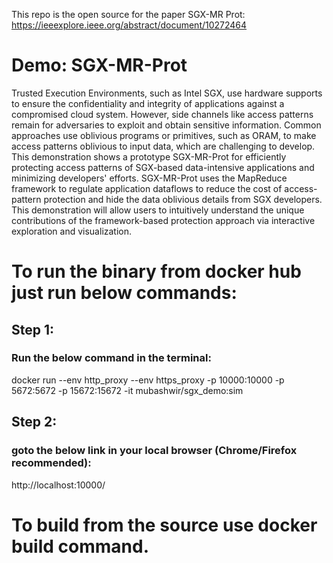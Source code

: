 This repo is the open source for the paper SGX-MR Prot: https://ieeexplore.ieee.org/abstract/document/10272464

# Demo: SGX-MR-Prot
Trusted Execution Environments, such as Intel SGX, use hardware supports to ensure the confidentiality and integrity of applications against a compromised cloud system. However, side channels like access patterns remain for adversaries to exploit and obtain sensitive information. Common approaches use oblivious programs or primitives, such as ORAM, to make access patterns oblivious to input data, which are challenging to develop. This demonstration shows a prototype SGX-MR-Prot for efficiently protecting access patterns of SGX-based data-intensive applications and minimizing developers' efforts. SGX-MR-Prot uses the MapReduce framework to regulate application dataflows to reduce the cost of access-pattern protection and hide the data oblivious details from SGX developers. This demonstration will allow users to intuitively understand the unique contributions of the framework-based protection approach via interactive exploration and visualization.

# To run the binary from docker hub just run below commands:

## Step 1: 
### Run the below command in the terminal:
docker run --env http_proxy --env https_proxy  -p 10000:10000 -p 5672:5672 -p 15672:15672 -it mubashwir/sgx_demo:sim


## Step 2: 
### goto the below link in your local browser (Chrome/Firefox recommended):
http://localhost:10000/

# To build from the source use docker build command.
